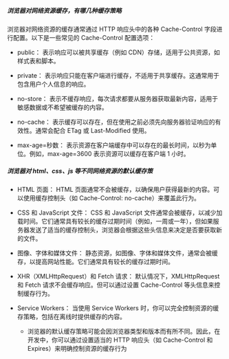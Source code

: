 ##### 浏览器对网络资源缓存，有哪几种缓存策略

浏览器对网络资源的缓存通常通过 HTTP 响应头中的各种 Cache-Control 字段进行配置。以下是一些常见的 Cache-Control 配置选项：

- public： 表示响应可以被共享缓存（例如 CDN）存储，适用于公共资源，如样式表和脚本。

- private： 表示响应只能在客户端进行缓存，不适用于共享缓存。这通常用于包含用户个人信息的响应。

- no-store： 表示不缓存响应，每次请求都要从服务器获取最新内容，适用于敏感数据或不希望被缓存的内容。

- no-cache： 表示缓存可以存在，但在使用之前必须先向服务器验证响应的有效性。通常会配合 ETag 或 Last-Modified 使用。

- max-age=秒数： 表示资源在客户端缓存中可以存在的最长时间，以秒为单位。例如，max-age=3600 表示资源可以缓存在客户端 1 小时。

##### 浏览器对 html、css、js 等不同网络资源的默认缓存策

- HTML 页面： HTML 页面通常不会被缓存，以确保用户获得最新的内容。可以使用缓存控制头（如 Cache-Control: no-cache）来覆盖此行为。

- CSS 和 JavaScript 文件： CSS 和 JavaScript 文件通常会被缓存，以减少加载时间。它们通常具有较长的缓存过期时间（例如，一周或一年），但如果服务器发送了适当的缓存控制头，浏览器会根据这些头信息来决定是否要获取新的文件。

- 图像、字体和媒体文件： 静态资源，如图像、字体和媒体文件，通常会被缓存，以提高网站性能。它们通常具有较长的缓存过期时间。

- XHR（XMLHttpRequest）和 Fetch 请求： 默认情况下，XMLHttpRequest 和 Fetch 请求不会缓存响应。但可以通过设置 Cache-Control 等头信息来控制缓存行为。

- Service Workers： 当使用 Service Workers 时，你可以完全控制资源的缓存策略，包括在离线时提供缓存的内容。
  - 浏览器的默认缓存策略可能会因浏览器类型和版本而有所不同。因此，在开发中，你可以通过设置适当的 HTTP 响应头（如 Cache-Control 和 Expires）来明确控制资源的缓存行为
